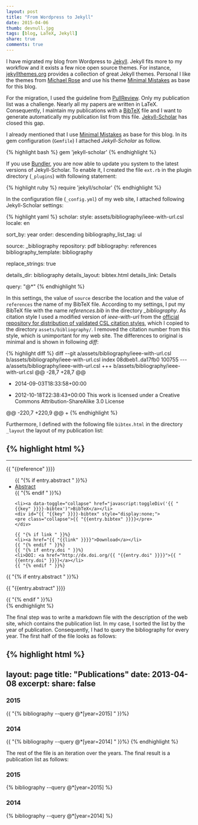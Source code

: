 ```yaml
---
layout: post
title: "From Wordpress to Jekyll"
date: 2015-04-06
thumb: devnull.jpg
tags: [blog, LaTeX, Jekyll]
share: true
comments: true
---
```


I have migrated my blog from Wordpress to [Jekyll](http://jekyllrb.com/).
Jekyll fits more to my workflow and it exists a few nice open source themes.
For instance, [jekyllthemes.org](http://jekyllthemes.org) provides a collection of great Jekyll themes. 
Personal I like the themes from [Michael Rose](https://mademistakes.com/work/) and use his theme [Minimal Mistakes](https://mademistakes.com/work/minimal-mistakes-jekyll-theme/) as base for this blog.
 
For the migration, I used the guideline from [PullReview](http://blog.8thcolor.com/en/2014/05/migrate-from-wordpress/).
Only my publication list was a challenge.
Nearly all my papers are written in LaTeX.
Consequently, I maintain my publications with a [BibTeX](http://en.wikipedia.org/wiki/BibTeX) file and I want to generate automatically my publication list from this file.
[Jekyll-Scholar](https://github.com/inukshuk/jekyll-scholar) has closed this gap.

I already mentioned that I use [Minimal Mistakes](https://mademistakes.com/work/minimal-mistakes-jekyll-theme/) as base for this blog.
In its gem configuration (`Gemfile`) I attached *Jekyll-Scholar* as follow.

{% highlight bash %}
gem 'jekyll-scholar'
{% endhighlight %}

If you use [Bundler](http://bundler.io), you are now able to update you system to the latest versions of Jekyll-Scholar.
To enable it, I created the file `ext.rb` in the plugin directory (`_plugins`) with following statement:

{% highlight ruby %}
require 'jekyll/scholar'
{% endhighlight %}

In the configuration file (`_config.yml`) of my web site, I attached following Jekyll-Scholar settings:

{% highlight yaml %}
scholar:
  style: assets/bibliography/ieee-with-url.csl
  locale: en

  sort_by: year
  order: descending
  bibliography_list_tag: ul

  source: _bibliography
  repository: pdf
  bibliography: references
  bibliography_template: bibliography

  replace_strings: true

  details_dir:    bibliography
  details_layout: bibtex.html
  details_link:   Details

  query: "@*"
{% endhighlight %}

In this settings, the value of `source` describe the location and the value of `references` the name of my BibTeX file.
According to my settings, I put my BibTeX file with the name *references.bib* in the directory *_bibliography*.
As citation style I used a modified version of *ieee-with-url* from the [official repository for distribution of validated CSL citation styles](https://github.com/citation-style-language/styles-distribution), which I copied to the directory `assets/bibliography/`.
I removed the citation number from this style, which is unimportant for my web site.
The differences to original is minimal and is shown in following *diff*:

{% highlight diff %}
diff --git a/assets/bibliography/ieee-with-url.csl b/assets/bibliography/ieee-with-url.csl
index 08dbeb1..da17fb0 100755
--- a/assets/bibliography/ieee-with-url.csl
+++ b/assets/bibliography/ieee-with-url.csl
@@ -28,7 +28,7 @@
     <category citation-format="numeric"/>
     <category field="engineering"/>
     <category field="generic-base"/>
-    <updated>2014-09-03T18:33:58+00:00</updated>
+    <updated>2012-10-18T22:38:43+00:00</updated>
     <rights license="http://creativecommons.org/licenses/by-sa/3.0/">This work is licensed under a Creative Commons Attribution-ShareAlike 3.0 License</rights>
   </info>
   <locale xml:lang="en">
@@ -220,7 +220,9 @@
   <bibliography entry-spacing="0" second-field-align="flush">
     <layout>
       <!-- Citation Number -->
+<!--
       <text variable="citation-number" prefix="[" suffix="]"/>
+-->
       <!-- Author(s) -->
       <text macro="author" suffix=", "/>
       <!-- Rest of Citation -->
{% endhighlight %}

Furthermore, I defined with the following file `bibtex.html` in the directory `_layout` the layout of my publication list:

{% highlight html %}
---
---
{{ "{{reference" }}}}

<div id="{{ "{{key" }}}}-materials">
  <ul class="nav nav-pills">
    {{ "{% if entry.abstract " }}%}
    <li><a data-toggle="collapse" href="#{{ "{{key" }}}}-abstract">Abstract</a></li>
    {{ "{% endif " }}%}

    <li><a data-toggle="collapse" href="javascript:toggleDiv('{{ "{{key" }}}}-bibtex')">BibTeX</a></li>
    <div id="{{ "{{key" }}}}-bibtex" style="display:none;">
    <pre class="collapse">{{ "{{entry.bibtex" }}}}</pre>
    </div>

    {{ "{% if link " }}%}
    <li><a href="{{ "{{link" }}}}">Download</a></li>
    {{ "{% endif " }}%}
    {{ "{% if entry.doi " }}%}
    <li>DOI: <a href="http://dx.doi.org/{{ "{{entry.doi" }}}}">{{ "{{entry.doi" }}}}</a></li>
    {{ "{% endif " }}%}
  </ul>

  {{ "{% if entry.abstract " }}%}
  <p id="{{ "{{key" }}}}-abstract" class="collapse">{{ "{{entry.abstract" }}}}</p>
  {{ "{% endif " }}%}

</div>
{% endhighlight %}

The final step was to write a markdown file with the description of the web site, which contains the publication list.
In my case, I sorted the list by the year of publication.
Consequently, I had to query the bibliography for every year.
The first half of the file looks as follows:

{% highlight html %}
---
layout: page
title: "Publications"
date: 2013-04-08
excerpt:
share: false
---

### 2015

{{ "{% bibliography --query @*[year=2015] " }}%}

### 2014

{{ "{% bibliography --query @*[year=2014] " }}%}
{% endhighlight %}

The rest of the file is an iteration over the years.
The final result is a publication list as follows:

### 2015

{% bibliography --query @*[year=2015] %}

### 2014

{% bibliography --query @*[year=2014] %}


